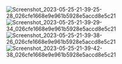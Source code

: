 ![Screenshot_2023-05-25-21-39-25-28_026cfe1668e9e961b5928e5accd8e5c21](https://github.com/AMANDHAKAR191/BloodBankApp/assets/95014269/2f18507e-9175-44b2-a8cc-2bf454b913f2) ![Screenshot_2023-05-25-21-39-29-34_026cfe1668e9e961b5928e5accd8e5c21](https://github.com/AMANDHAKAR191/BloodBankApp/assets/95014269/8e641b32-9b36-4474-ab7d-7b146d949cf9)
![Screenshot_2023-05-25-21-39-38-26_026cfe1668e9e961b5928e5accd8e5c21](https://github.com/AMANDHAKAR191/BloodBankApp/assets/95014269/6b0f48a7-375e-443e-bcea-391ee72f5752)
![Screenshot_2023-05-25-21-39-42-38_026cfe1668e9e961b5928e5accd8e5c21](https://github.com/AMANDHAKAR191/BloodBankApp/assets/95014269/712fd204-ebe1-477f-b3ec-3b97d05ac8c5)
